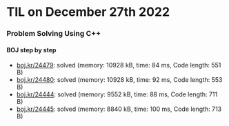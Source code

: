 # **TIL on December 27th 2022**
### Problem Solving Using C++
#### BOJ step by step
- [boj.kr/24479](../../../Problem%20Solving/boj/tree/24479-12-27-2022.cpp): solved (memory: 10928 kB, time: 84 ms, Code length: 551 B)
- [boj.kr/24480](../../../Problem%20Solving/boj/tree/24480-12-27-2022.cpp): solved (memory: 10928 kB, time: 92 ms, Code length: 553 B)
- [boj.kr/24444](../../../Problem%20Solving/boj/tree/24444-12-27-2022.cpp): solved (memory: 9552 kB, time: 88 ms, Code length: 711 B)
- [boj.kr/24445](../../../Problem%20Solving/boj/tree/24445-12-27-2022.cpp): solved (memory: 8840 kB, time: 100 ms, Code length: 713 B)